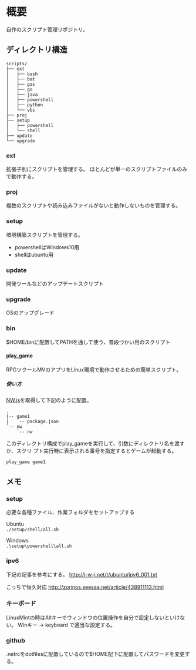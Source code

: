 概要
==============================================================================

自作のスクリプト管理リポジトリ。

ディレクトリ構造
------------------------------------------------------------------------------

    scripts/
    ├── ext
    │   ├── bash
    │   ├── bat
    │   ├── gas
    │   ├── go
    │   ├── java
    │   ├── powershell
    │   ├── python
    │   └── vbs
    ├── proj
    ├── setup
    │   ├── powershell
    │   └── shell
    ├── update
    └── upgrade

### ext

拡張子別にスクリプトを管理する。
ほとんどが単一のスクリプトファイルのみで動作する。

### proj

複数のスクリプトや読み込みファイルがないと動作しないものを管理する。

### setup

環境構築スクリプトを管理する。
- powershellはWindows10用
- shellはubuntu用

### update

開発ツールなどのアップデートスクリプト

### upgrade

OSのアップグレード

### bin

$HOME/binに配置してPATHを通して使う、普段づかい用のスクリプト

#### play_game

RPGツクールMVのアプリをLinux環境で動作させるための簡単スクリプト。

##### 使い方

[NW.js](https://nwjs.io/)を取得して下記のように配置。  

    .
    |-- game1
    |   `-- package.json
    `-- nw
        `-- nw

このディレクトリ構成でplay_gameを実行して、引数にディレクトリ名を渡すか、スクリ
プト実行時に表示される番号を指定するとゲームが起動する。

```bash
play_game game1
```

メモ
------------------------------------------------------------------------------

### setup

必要な各種ファイル、作業フォルダをセットアップする

Ubuntu  
`./setup/shell/all.sh`

Windows  
`.\setup\powershell\all.sh`

### ipv6

下記の記事を参考にする。
http://l-w-i.net/t/ubuntu/ipv6_001.txt

こっちで恒久対応
http://zorinos.seesaa.net/article/438911113.html

### キーボード

LinuxMintの時はAltキーでウィンドウの位置操作を自分で設定しないといけない。
Winキー -> keyboard で適当な設定する。

<!-- vim:tw=78:ts=8: -->

### github

.netrcをdotfilesに配置しているので$HOME配下に配置してパスワードを変更する。
